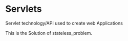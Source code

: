 # Servlets
Servlet technology/API used to create web Applications

This is the Solution of stateless_problem.
